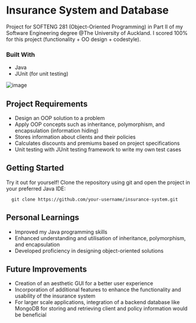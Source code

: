 # Insurance System and Database
Project for SOFTENG 281 (Object-Oriented Programming) in Part II of my Software Engineering degree @The University of Auckland.
I scored 100% for this project (functionality + OO design + codestyle).

### Built With
- Java
- JUnit (for unit testing)

![image](https://github.com/tonylxm/insurance-system/assets/126369686/6f68a900-3186-4c7e-a70f-0c3c44da795d)

## Project Requirements
- Design an OOP solution to a problem
- Apply OOP concepts such as inheritance, polymorphism, and encapsulation (information hiding)
- Stores information about clients and their policies
- Calculates discounts and premiums based on project specifications
- Unit testing with JUnit testing framework to write my own test cases

## Getting Started
Try it out for yourself!
Clone the repository using git and open the project in your preferred Java IDE:
  ```
    git clone https://github.com/your-username/insurance-system.git
  ```

## Personal Learnings
- Improved my Java programming skills
- Enhanced understanding and utilisation of inheritance, polymorphism, and encapsulation
- Developed proficiency in designing object-oriented solutions

## Future Improvements
- Creation of an aesthetic GUI for a better user experience
- Incorporation of additional features to enhance the functionality and usability of the insurance system
- For larger scale applications, integration of a backend database like MongoDB for storing and retrieving client and policy information would be beneficial
